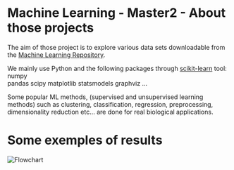# Machine Learning - Master2 - About those projects

The aim of those project is to explore various data sets downloadable from the [Machine Learning Repository](http://archive.ics.uci.edu/ml/index.php).

We mainly use Python and the following packages through [scikit-learn](https://scikit-learn.org/stable/) tool:
numpy\
pandas
scipy
matplotlib
statsmodels
graphviz
...


Some popular ML methods, (supervised and unsupervised learning methods) such as clustering, classification, regression, preprocessing, dimensionality reduction etc... are done for real biological applications.

# Some exemples of results

![Flowchart](https://docs.google.com/drawings/d/18ULx2-owp9DKU5f8SuY7kVg0Ow_yRpXEpDnWrh0oy-4/export/png)

